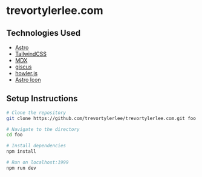 # trevortylerlee.com

## Technologies Used

- [Astro](https://astro.build/)
- [TailwindCSS](https://tailwindcss.com/)
- [MDX](https://docs.astro.build/en/guides/integrations-guide/mdx/)
- [giscus](https://giscus.app/)
- [howler.js](https://howlerjs.com/)
- [Astro Icon](https://www.astroicon.dev/)

## Setup Instructions

```zsh
# Clone the repository
git clone https://github.com/trevortylerlee/trevortylerlee.com.git foo

# Navigate to the directory
cd foo

# Install dependencies
npm install

# Run on localhost:1999
npm run dev
```
